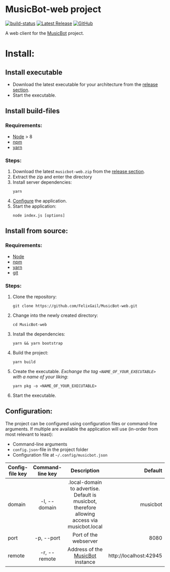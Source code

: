 # MusicBot-web project

[![build-status](https://github.com/felixgail/musicbot-web/workflows/BUILD/badge.svg?branch=master)](https://github.com/FelixGail/Musicbot-web/actions)
[![Latest Release](https://img.shields.io/github/v/tag/FelixGail/MusicBot-web?label=Latest%20release)](https://github.com/FelixGail/Musicbot-web/releases)
[![GitHub](https://img.shields.io/github/license/felixgail/MusicBot-web)](https://github.com/FelixGail/Musicbot-web/blob/master/LICENSE)

A web client for the [MusicBot](https://github.com/BjoernPetersen/MusicBot) project.

# Install:

## Install executable

- Download the latest executable for your architecture from the [release section](https://github.com/FelixGail/MusicBot-web/releases).
- Start the executable.

## Install build-files

### Requirements:

- [Node](https://nodejs.org/en/) > 8
- [npm](https://www.npmjs.com/)
- [yarn](https://www.npmjs.com/package/yarn)

### Steps:

1. Download the latest `musicbot-web.zip` from the [release section](https://github.com/FelixGail/MusicBot-web/releases).
2. Extract the zip and enter the directory
3. Install server dependencies:
   ```
   yarn
   ```
4. [Configure](#configuration) the application.
5. Start the application:
   ```
   node index.js [options]
   ```

## Install from source:

### Requirements:

- [Node](https://nodejs.org/en/)
- [npm](https://www.npmjs.com/)
- [yarn](https://www.npmjs.com/package/yarn)
- [git](https://git-scm.com/)

### Steps:

1. Clone the repository:

   `git clone https://github.com/FelixGail/MusicBot-web.git`

2. Change into the newly created directory:

   `cd MusicBot-web`

3. Install the dependencies:

   `yarn && yarn bootstrap`

4. Build the project:

   `yarn build`

5. Create the executable. _Exchange the tag `<NAME_OF_YOUR_EXECUTABLE>` with a name of your liking_:

   `yarn pkg -o <NAME_OF_YOUR_EXECUTABLE>`

6. Start the executable.

## Configuration:

The project can be configured using configuration files or command-line arguments.
If multiple are available the application will use (in-order from most relevant to least):

- Command-line arguments
- `config.json`-file in the project folder
- Configuration file at `~/.config/musicbot.json`

| Config-file key | Command-line key |                                          Description                                          |                Default |
| --------------- | :--------------: | :-------------------------------------------------------------------------------------------: | ---------------------: |
| domain          |   -l, --domain   | .local-domain to advertise. Default is musicbot, therefore allowing access via musicbot.local |               musicbot |
| port            |    -p, --port    |                                     Port of the webserver                                     |                   8080 |
| remote          |   -r, --remote   |        Address of the [MusicBot](https://github.com/BjoernPetersen/MusicBot) instance         | http://localhost:42945 |
